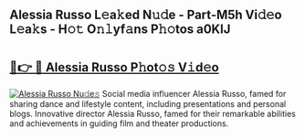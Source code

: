 ## Alessia Russo L𝚎a𝚔ed N𝚞𝚍e - Part-M5h Vi𝚍𝚎o L𝚎a𝚔s - H𝚘𝚝 O𝚗𝚕yf𝚊ns P𝚑𝚘tos a0KlJ

# <h2><a href="http://kf5k9qo.oniu.top/?m=Alessia+Russo">🔗👉 🔴 Alessia Russo P𝚑ot𝚘𝚜 V𝚒d𝚎o</a></h2>

[![Alessia Russo Nu𝚍e𝚜](https://i.imgur.com/0qMVB7G.gif)](http://kf5k9qo.oniu.top/?m=Alessia+Russo)
Social media influencer Alessia Russo, famed for sharing dance and lifestyle content, including presentations and personal blogs. Innovative director Alessia Russo, famed for their remarkable abilities and achievements in guiding film and theater productions.  
